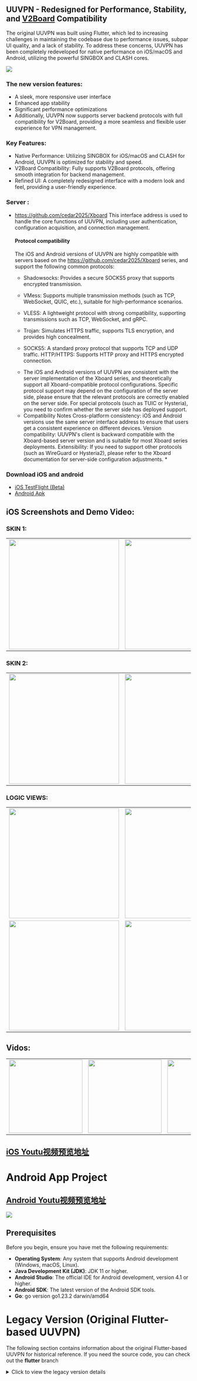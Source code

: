 ## UUVPN - Redesigned for Performance, Stability, and [V2Board](https://github.com/cedar2025/Xboard) Compatibility

The original UUVPN was built using Flutter, which led to increasing challenges in maintaining the codebase due to performance issues, subpar UI quality, and a lack of stability. To address these concerns, UUVPN has been completely redeveloped for native performance on iOS/macOS and Android, utilizing the powerful SINGBOX and CLASH cores.



![](screenshots/android/combined_image11-19_12-04-1.jpeg)


### The new version features:

- A sleek, more responsive user interface
- Enhanced app stability
- Significant performance optimizations
- Additionally, UUVPN now supports server backend protocols with full compatibility for V2Board, providing a more seamless and flexible user experience for VPN management.

### Key Features:
- Native Performance: Utilizing SINGBOX for iOS/macOS and CLASH for Android, UUVPN is optimized for stability and speed.
- V2Board Compatibility: Fully supports V2Board protocols, offering smooth integration for backend management.
- Refined UI: A completely redesigned interface with a modern look and feel, providing a user-friendly experience.

### Server : 
- https://github.com/cedar2025/Xboard
This interface address is used to handle the core functions of UUVPN, including user authentication, configuration acquisition, and connection management.

  #### Protocol compatibility
  The iOS and Android versions of UUVPN are highly compatible with servers based on the https://github.com/cedar2025/Xboard series, and support the following common protocols:
  
  - Shadowsocks: Provides a secure SOCKS5 proxy that supports encrypted transmission.
  
  - VMess: Supports multiple transmission methods (such as TCP, WebSocket, QUIC, etc.), suitable for high-performance scenarios.
  
  - VLESS: A lightweight protocol with strong compatibility, supporting transmissions such as TCP, WebSocket, and gRPC.
  
  - Trojan: Simulates HTTPS traffic, supports TLS encryption, and provides high concealment.
  
  - SOCKS5: A standard proxy protocol that supports TCP and UDP traffic.
  HTTP/HTTPS: Supports HTTP proxy and HTTPS encrypted connection.
 
  * The iOS and Android versions of UUVPN are consistent with the server implementation of the Xboard series, and theoretically support all Xboard-compatible protocol configurations.
  Specific protocol support may depend on the configuration of the server side, please ensure that the relevant protocols are correctly enabled on the server side.
  For special protocols (such as TUIC or Hysteria), you need to confirm whether the server side has deployed support.
  - Compatibility Notes
  Cross-platform consistency: iOS and Android versions use the same server interface address to ensure that users get a consistent experience on different devices.
  Version compatibility: UUVPN's client is backward compatible with the Xboard-based server version and is suitable for most Xboard series deployments.
  Extensibility: If you need to support other protocols (such as WireGuard or Hysteria2), please refer to the Xboard documentation for server-side configuration adjustments. *


### Download iOS and android 
- [iOS TestFlight (Beta)](https://t.me/dcgzeus)
- [Android Apk](https://github.com/nicolastinkl/UUVPN/releases) 

##  iOS  Screenshots and Demo Video:

### SKIN 1:
<table>
  <tr>
    
   <td><img src="screenshots/IMG_8546.PNG" width="300" /></td>
   <td><img src="screenshots/IMG_8544.PNG" width="300" /></td>
   <td><img src="screenshots/IMG_8547.PNG" width="300" /></td>
  </tr>  

 </table>
 


### SKIN 2:


<table>

  <tr>
    
   <td><img src="screenshots/21-31-06.png" width="300" /></td>
   <td><img src="screenshots/IMG_8728.PNG" width="300" /></td>
   <td><img src="screenshots/IMG_8725.PNG" width="300" /></td>
  </tr>  

</table>

### LOGIC VIEWS:


<table>

  <tr>
    
   <td><img src="screenshots/mmexport1730598307009.png" width="300" /></td>
   <td><img src="screenshots/mmexport1730598308041.png" width="300" /></td>
   <td><img src="screenshots/mmexport1730598311150.png" width="300" /></td>
  </tr>  


  <tr>
    
   <td><img src="screenshots/gongdan.png" width="300" /></td>
   <td><img src="screenshots/gongdanchat.png" width="300" /></td>
   <td><img src="screenshots/mmexport1730598305428.jpg" width="300" /></td>
  </tr>  


</table>

 

## Vidos:
<table>
  <tr>
  <td><img src="screenshots/13264cf9-99e7-4ff8-8e32-2564eea05670.gif" width="200" /></td>
   <td><img src="screenshots/8a51ed33-248b-45eb-b5ba-b92821256632.gif" width="200" /></td>
   <td><img src="screenshots/8a51ed33-248b-45eb-b5ba-b928212566321.gif" width="200" /></td>

  </tr>  
</table>


## [iOS Youtu视频预览地址](https://www.youtube.com/shorts/tnr38-IM-Xo)
 

# Android App Project


## [Android Youtu视频预览地址](https://youtube.com/shorts/zI1hrpFJbtg?feature=share)
 
 
![](screenshots/combined_image12-31_10-39.jpeg)
## Prerequisites

Before you begin, ensure you have met the following requirements:

- **Operating System**: Any system that supports Android development (Windows, macOS, Linux).
- **Java Development Kit (JDK)**: JDK 11 or higher.
- **Android Studio**: The official IDE for Android development, version 4.1 or higher.
- **Android SDK**: The latest version of the Android SDK tools.
- **Go**: go version go1.23.2 darwin/amd64

# Legacy Version (Original Flutter-based UUVPN)
The following section contains information about the original Flutter-based UUVPN for historical reference. If you need the source code, you can check out the **flutter** branch

<details> <summary>Click to view the legacy version details</summary>
# Old Description:
  
![](screenshots/Snipaste_2023-06-25_11-38-47.png)

# UUVPN 
基于Flutter开发的VPN客户端(ios/android)，自主设计，精美UI,优化VPN速度，完全开源。

A VPN application for [V2Board](https://github.com/v2board/v2board)  

Support iOS and Android now.


 
**IF THIS PROJECT HELPS YOU, PLEASE GIVE ME A LITTLE STAR⭐️.**

## Screenshots
![](screenshots/page_7.png)

## App Store 
![](screenshots/Snipaste_2023-06-10_14-21-20.png)
 

## Environment

- Flutter Flutter 3.10.1 • channel stable • https://github.com/flutter/flutter.git
    Framework • revision d3d8effc68 (6 weeks ago) • 2023-05-16 17:59:05 -0700
    Engine • revision b4fb11214d
    Tools • Dart 3.0.1 • DevTools 2.23.1
    - Download this version url: https://drive.google.com/file/d/1ksM4_PK9Ibk7ycyrfF7XffM_99_4JYV3/view?usp=sharing
    - leaf sdk downlaod url: https://github.com/eycorsican/leaf/releases/tag/v0.10.7

- macOS 13.3.1 +
- Xcode 14 +
- iOS 15.0 +

## Installation

```shell
flutter pub get
```

## Develop
```shell
flutter run
```

## Build
build android apk
```shell
flutter build apk
```

build ios
```shell
flutter build ios
```

---------------------- 

# How to use it?
![](screenshots/ios.png)
![](screenshots/Snipaste_2024-07-24_14-25-11.png)
![](screenshots/Snipaste_2024-07-24_14-58-41.png)

- 1:  Change Domain File Path : ~UUVPN/flutter/lib/constant/app_urls.dart
  ```
    static const String baseUrl = "https://xxxx.com";
  ```

- 2: Xcode Settings:
![](screenshots/Snipaste_2023-12-05_09-48-45.png)
![](screenshots/Snipaste_2023-12-05_09-49-14.png)
![](screenshots/Snipaste_2023-12-05_09-49-23.png) 

- 3: running screenshot:
![](screenshots/Snipaste_2023-12-05_15-43-54.png)
